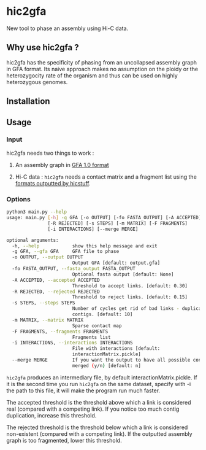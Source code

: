 # hic2gfa

New tool to phase an assembly using Hi-C data. 

## Why use hic2gfa ?

hic2gfa has the specificity of phasing from an uncollapsed assembly graph in GFA format. Its naive approach makes no assumption on the ploidy or the heterozygocity rate of the organism and thus can be used on highly heterozygous genomes.

## Installation

## Usage

### Input
hic2gfa needs two things to work :

1. An assembly graph in [GFA 1.0 format](https://github.com/GFA-spec/GFA-spec) 

2. Hi-C data : `hic2gfa` needs a contact matrix and a fragment list using the [formats outputted by hicstuff](https://github.com/koszullab/hicstuff#File-formats).

### Options
```bash
python3 main.py --help
usage: main.py [-h] -g GFA [-o OUTPUT] [-fo FASTA_OUTPUT] [-A ACCEPTED]
               [-R REJECTED] [-s STEPS] [-m MATRIX] [-F FRAGMENTS]
               [-i INTERACTIONS] [--merge MERGE]

optional arguments:
  -h, --help            show this help message and exit
  -g GFA, --gfa GFA     GFA file to phase
  -o OUTPUT, --output OUTPUT
                        Output GFA [default: output.gfa]
  -fo FASTA_OUTPUT, --fasta_output FASTA_OUTPUT
                        Optional fasta output [default: None]
  -A ACCEPTED, --accepted ACCEPTED
                        Threshold to accept links. [default: 0.30]
  -R REJECTED, --rejected REJECTED
                        Threshold to reject links. [default: 0.15]
  -s STEPS, --steps STEPS
                        Number of cycles get rid of bad links - duplicate
                        contigs. [default: 10]
  -m MATRIX, --matrix MATRIX
                        Sparse contact map
  -F FRAGMENTS, --fragments FRAGMENTS
                        Fragments list
  -i INTERACTIONS, --interactions INTERACTIONS
                        File with interactions [default:
                        interactionMatrix.pickle]
  --merge MERGE         If you want the output to have all possible contigs
                        merged (y/n) [default: n]

```

`hic2gfa` produces an intermediary file, by default interactionMatrix.pickle. If it is the second time you run `hic2gfa` on the same dataset, specify with -i the path to this file, it will make the program run much faster.

The accepted threshold is the threshold above which a link is considered real (compared with a competing link). If you notice too much contig duplication, increase this threshold.

The rejected threshold is the threshold below which a link is considered non-existent (compared with a competing link). If the outputted assembly graph is too fragmented, lower this threshold.
